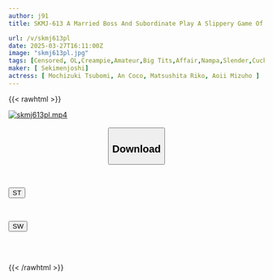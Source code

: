```yaml
---
author: j91
title: SKMJ-613 A Married Boss And Subordinate Play A Slippery Game Of Twister At Work! When They Rub Their Skin Against Each Other While In Close Contact, Will They Cross The Line Between Boss And Subordinate And Have An Adulterous And Embarrassing Sex?

url: /v/skmj613pl
date: 2025-03-27T16:11:00Z
image: "skmj613pl.jpg"
tags: [Censored, OL,Creampie,Amateur,Big Tits,Affair,Nampa,Slender,Cuckold	]
maker: [ Sekimenjoshi]
actress: [ Mochizuki Tsubomi, An Coco, Matsushita Riko, Aoii Mizuho ]
---
```



{{< rawhtml >}}

<div class="video" data-videoid="W99qQyB7WwSbOD7">
    <a href="javascript:;">
        <img src="/v/skmj613pl/skmj613pl.jpg" width="WIDTH" height="HEIGHT" alt="skmj613pl.mp4" loading="lazy">
    </a>
</div>

<script type="text/javascript" src="https://j91.asia/asset/on-demand-st.js"></script>

<br>
  <link rel="stylesheet" href="https://j91.asia/asset/bs5.css">
  
  <center>
  <button class="btn btn-primary" type="button" data-bs-toggle="collapse" data-bs-target=".multi-collapse" aria-expanded="false" aria-controls="multiCollapseExample1 multiCollapseExample2"><h2>Download</h2></button></center>
</p>
<div class="row">
  <div class="col">
    <div class="collapse multi-collapse" id="multiCollapseExample1">
      <div class="card card-body">
	      	      <br>
<div class="buttons">  
<p><a href="/v/skmj613pl/st.html" target="_blank"><button class="btn-hover color-3"><i class="fa fa-download"></i> ST</button></a></p></div>
    </div>
  </div>
</div>
  <div class="col">
    <div class="collapse multi-collapse" id="multiCollapseExample2">
      <div class="card card-body">
	      <br>
<div class="buttons">
<p><a href="/v/skmj613pl/sw.html" target="_blank"><button class="btn-hover color-2"><i class="fa fa-download"></i> SW</button></a></p></div>
<br><br>
      </div>
    </div>
  </div>
</div>

{{< /rawhtml >}}